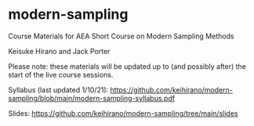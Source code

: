 # modern-sampling
Course Materials for AEA Short Course on Modern Sampling Methods

Keisuke Hirano and Jack Porter

Please note: these materials will be updated up to (and possibly after) the start of the live course sessions.

Syllabus (last updated 1/10/21): https://github.com/keihirano/modern-sampling/blob/main/modern-sampling-syllabus.pdf

Slides: https://github.com/keihirano/modern-sampling/tree/main/slides
